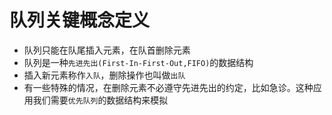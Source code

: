 # 队列关键概念定义

- 队列只能在队尾插入元素，在队首删除元素
- 队列是一种`先进先出(First-In-First-Out,FIFO)`的数据结构
- 插入新元素称作`入队`，删除操作也叫做`出队`
- 有一些特殊的情况，在删除元素不必遵守先进先出的约定，比如急诊。这种应用我们需要`优先队列`的数据结构来模拟
